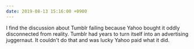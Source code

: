 ```yaml
---
date: 2019-08-13 15:16:00 +0900
---
```

I find the discussion about Tumblr failing because Yahoo bought it oddly disconnected from reality. Tumblr had years to turn itself into an advertising juggernaut. It couldn't do that and was lucky Yahoo paid what it did.
